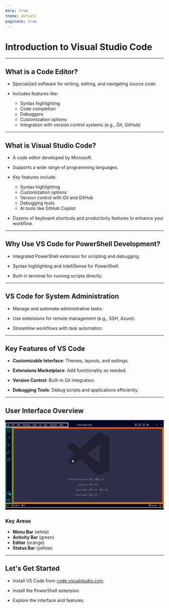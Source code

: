 ```yaml
---
marp: true
theme: default
paginate: true
---
```


# Introduction to Visual Studio Code

---

## What is a Code Editor?

- Specialized software for writing, editing, and navigating source code.

- Includes features like:
  - Syntax highlighting
  - Code completion
  - Debuggers
  - Customization options
  - Integration with version control systems (e.g., Git, GitHub)

---

## What is Visual Studio Code?

- A code editor developed by Microsoft.

- Supports a wide range of programming languages.

- Key features include:
  - Syntax highlighting
  - Customization options
  - Version control with Git and GitHub
  - Debugging tools
  - AI tools like GitHub Copilot

- Dozens of keyboard shortcuts and productivity features to enhance your workflow.

---

## Why Use VS Code for PowerShell Development?

- Integrated PowerShell extension for scripting and debugging.

- Syntax highlighting and IntelliSense for PowerShell.

- Built-in terminal for running scripts directly.

---

## VS Code for System Administration

- Manage and automate administrative tasks.

- Use extensions for remote management (e.g., SSH, Azure).

- Streamline workflows with task automation.

---

## Key Features of VS Code

- **Customizable Interface**: Themes, layouts, and settings.

- **Extensions Marketplace**: Add functionality as needed.

- **Version Control**: Built-in Git integration.

- **Debugging Tools**: Debug scripts and applications efficiently.

---
<style scoped>
    {color:white}
</style>

## User Interface Overview

![bg](./images/UserInterface.png)

### Key Areas

- **Menu Bar** (white)
- **Activity Bar** (green)
- **Editor** (orange)
- **Status Bar** (yellow)

---

## Let's Get Started

- Install VS Code from [code.visualstudio.com](https://code.visualstudio.com/).

- Install the PowerShell extension.

- Explore the interface and features.
